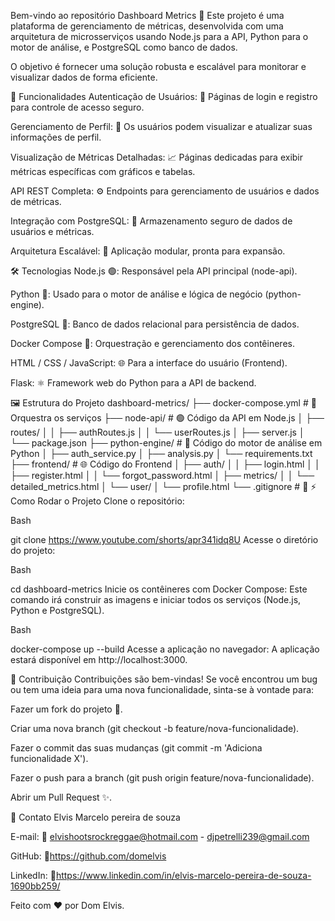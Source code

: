 Bem-vindo ao repositório Dashboard Metrics 🎉
Este projeto é uma plataforma de gerenciamento de métricas, desenvolvida com uma arquitetura de microsserviços usando Node.js para a API, Python para o motor de análise, e PostgreSQL como banco de dados.

O objetivo é fornecer uma solução robusta e escalável para monitorar e visualizar dados de forma eficiente.

🎯 Funcionalidades
Autenticação de Usuários: 🔐 Páginas de login e registro para controle de acesso seguro.

Gerenciamento de Perfil: 👤 Os usuários podem visualizar e atualizar suas informações de perfil.

Visualização de Métricas Detalhadas: 📈 Páginas dedicadas para exibir métricas específicas com gráficos e tabelas.

API REST Completa: ⚙️ Endpoints para gerenciamento de usuários e dados de métricas.

Integração com PostgreSQL: 💾 Armazenamento seguro de dados de usuários e métricas.

Arquitetura Escalável: 🚀 Aplicação modular, pronta para expansão.

🛠 Tecnologias
Node.js 🟢: Responsável pela API principal (node-api).

Python 🐍: Usado para o motor de análise e lógica de negócio (python-engine).

PostgreSQL 🐘: Banco de dados relacional para persistência de dados.

Docker Compose 🐳: Orquestração e gerenciamento dos contêineres.

HTML / CSS / JavaScript: 🌐 Para a interface do usuário (Frontend).

Flask: ⚛️ Framework web do Python para a API de backend.

🖼 Estrutura do Projeto
dashboard-metrics/
├── docker-compose.yml       # 🐳 Orquestra os serviços
├── node-api/                # 🟢 Código da API em Node.js
│   ├── routes/
│   │   ├── authRoutes.js
│   │   └── userRoutes.js
│   ├── server.js
│   └── package.json
├── python-engine/           # 🐍 Código do motor de análise em Python
│   ├── auth_service.py
│   ├── analysis.py
│   └── requirements.txt
├── frontend/                # 🌐 Código do Frontend
│   ├── auth/
│   │   ├── login.html
│   │   ├── register.html
│   │   └── forgot_password.html
│   ├── metrics/
│   │   └── detailed_metrics.html
│   └── user/
│       └── profile.html
└── .gitignore               # 🚫
⚡ Como Rodar o Projeto
Clone o repositório:

Bash

git clone https://www.youtube.com/shorts/apr341idq8U
Acesse o diretório do projeto:

Bash

cd dashboard-metrics
Inicie os contêineres com Docker Compose:
Este comando irá construir as imagens e iniciar todos os serviços (Node.js, Python e PostgreSQL).

Bash

docker-compose up --build
Acesse a aplicação no navegador:
A aplicação estará disponível em http://localhost:3000.

🤝 Contribuição
Contribuições são bem-vindas! Se você encontrou um bug ou tem uma ideia para uma nova funcionalidade, sinta-se à vontade para:

Fazer um fork do projeto 🍴.

Criar uma nova branch (git checkout -b feature/nova-funcionalidade).

Fazer o commit das suas mudanças (git commit -m 'Adiciona funcionalidade X').

Fazer o push para a branch (git push origin feature/nova-funcionalidade).

Abrir um Pull Request ✨.

💌 Contato Elvis Marcelo pereira de souza

E-mail: 📧 elvishootsrockreggae@hotmail.com - djpetrelli239@gmail.com

GitHub: 🔗https://github.com/domelvis

LinkedIn: 🔗https://www.linkedin.com/in/elvis-marcelo-pereira-de-souza-1690bb259/

Feito com ❤️ por Dom Elvis.
